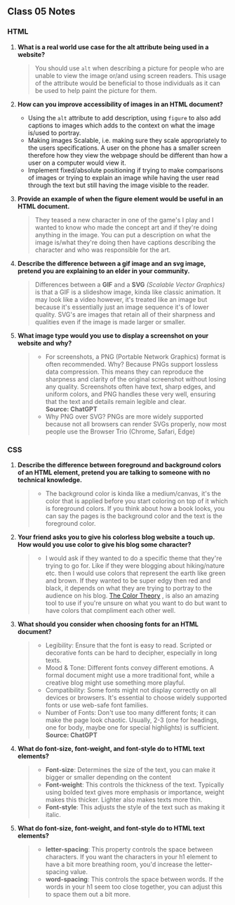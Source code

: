 ## Class 05 Notes

### HTML

1. **What is a real world use case for the alt attribute being used in a website?**
    > You should use `alt` when describing a picture for people who are unable to view the image or/and using screen readers.  This usage of the attribute would be beneficial to those individuals as it can be used to help paint the picture for them.

2. **How can you improve accessibility of images in an HTML document?**

    - Using the `alt` attribute to add description, using `figure` to also add captions to images which adds to the context on what the image is/used to portray.
    - Making images Scalable, i.e. making sure they scale appropriately to the users specifications.  A user on the phone has a smaller screen therefore how they view the webpage should be different than how a user on a computer would view it.
    - Implement fixed/absolute positioning if trying to make comparisons of images or trying to explain an image while having the user read through the text but still having the image visible to the reader.

3. **Provide an example of when the figure element would be useful in an HTML document.**

    > They teased a new character in one of the game's I play and I wanted to know who made the concept art and if they're doing anything in the image.  You can put a description on what the image is/what they're doing then have captions describing the character and who was responsible for the art.

4. **Describe the difference between a gif image and an svg image, pretend you are explaining to an elder in your community.**

    > Differences between a **GIF** and a **SVG** *(Scalable Vector Graphics)* is that a GIF is a slideshow image, kinda like classic animation.  It may look like a video however, it's treated like an image but because it's essentially just an image sequence it's of lower quality.  SVG's are images that retain all of their sharpness and qualities even if the image is made larger or smaller.

5. **What image type would you use to display a screenshot on your website and why?**

    >- For screenshots, a PNG (Portable Network Graphics) format is often recommended. Why? Because PNGs support lossless data compression. This means they can reproduce the sharpness and clarity of the original screenshot without losing any quality. Screenshots often have text, sharp edges, and uniform colors, and PNG handles these very well, ensuring that the text and details remain legible and clear.<div>
    **Source: ChatGPT**
    >- Why PNG over SVG? PNGs are more widely supported because not all browsers can render SVGs properly, now most people use the Browser Trio (Chrome, Safari, Edge)

### CSS

1. **Describe the difference between foreground and background colors of an HTML element, pretend you are talking to someone with no technical knowledge.**

    >- The background color is kinda like a medium/canvas, it's the color that is applied before you start coloring on top of it which is foreground colors.  If you think about how a book looks, you can say the pages is the background color and the text is the foreground color.

2. **Your friend asks you to give his colorless blog website a touch up. How would you use color to give his blog some character?**

    >- I would ask if they wanted to do a specific theme that they're trying to go for. Like if they were blogging about hiking/nature etc. then I would use colors that represent the earth like green and brown. If they wanted to be super edgy then red and black, it depends on what they are trying to portray to the audience on his blog. [The Color Theory](https://www.canva.com/colors/color-wheel/) , is also an amazing tool to use if you're unsure on what you want to do but want to have colors that compliment each other well.

3. **What should you consider when choosing fonts for an HTML document?**

    >- Legibility: Ensure that the font is easy to read. Scripted or decorative fonts can be hard to decipher, especially in long texts.
    >- Mood & Tone: Different fonts convey different emotions. A formal document might use a more traditional font, while a creative blog might use something more playful.
    >- Compatibility: Some fonts might not display correctly on all devices or browsers. It's essential to choose widely supported fonts or use web-safe font families.
    >- Number of Fonts: Don't use too many different fonts; it can make the page look chaotic. Usually, 2-3 (one for headings, one for body, maybe one for special highlights) is sufficient.<div>
    **Source: ChatGPT**

4. **What do font-size, font-weight, and font-style do to HTML text elements?**

    >- **Font-size**: Determines the size of the text, you can make it bigger or smaller depending on the content
    >- **Font-weight**: This controls the thickness of the text.  Typically using bolded text gives more emphasis or importance, weight makes this thicker. Lighter also makes texts more thin.
    >- **Font-style**: This adjusts the style of the text such as making it italic.

5. **What do font-size, font-weight, and font-style do to HTML text elements?**

    >- **letter-spacing**: This property controls the space between characters. If you want the characters in your h1 element to have a bit more breathing room, you'd increase the letter-spacing value.
    >- **word-spacing**: This controls the space between words. If the words in your h1 seem too close together, you can adjust this to space them out a bit more.
 